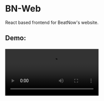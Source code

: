 # BN-Web
React based frontend for BeatNow's website.


<h2 align="left">Demo:</h2>

###

<video src="https://github.com/mortizauge/BeatNow-Web/blob/main/BN%20Demo.mp4" width="300" />
